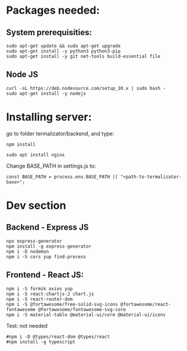 # Packages needed:
## System prerequisities:
```
sudo apt-get update && sudo apt-get upgrade
sudo apt-get install -y python3 python3-pip
sudo apt-get install -y git net-tools build-essential file
```

## Node JS
```
curl -sL https://deb.nodesource.com/setup_10.x | sudo bash -
sudo apt-get install -y nodejs
```

# Installing server:
go to folder termalizator/backend, and type:
```
npm install
```
```
sudo apt install nginx
```
Change BASE_PATH in settings.js to:
```
const BASE_PATH = process.env.BASE_PATH || "<path-to-termalizator-base>";
```

# Dev section
## Backend - Express JS
```
npx express-generator
npm install -g express-generator
npm i -D nodemon
npm i -S cors yup find-process
```
## Frontend - React JS:
```
npm i -S formik axios yup
npm i -S react-chartjs-2 chart.js
npm i -S react-router-dom
npm i -S @fortawesome/free-solid-svg-icons @fortawesome/react-fontawesome @fortawesome/fontawesome-svg-core
npm i -S material-table @material-ui/core @material-ui/icons
```

Test: not needed
```
#npm i -D @types/react-dom @types/react
#npm install -g typescript
```